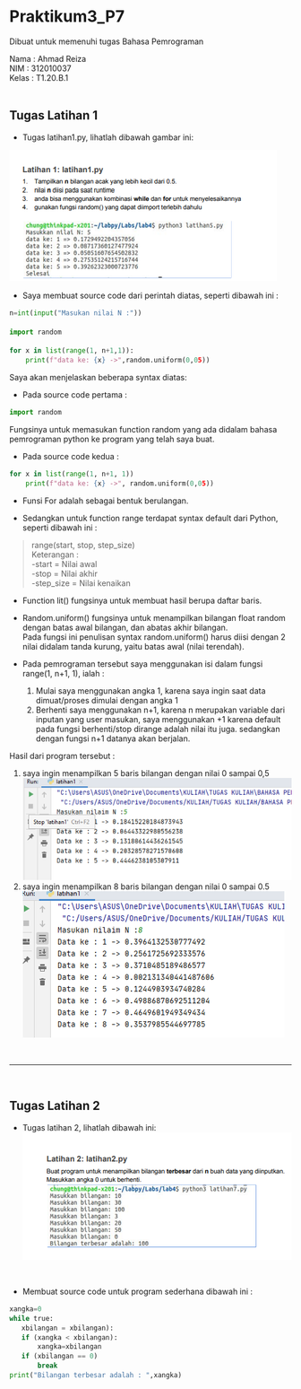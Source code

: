 # Praktikum3_P7
Dibuat untuk memenuhi tugas Bahasa Pemrograman
<br>

Nama    : Ahmad Reiza <br>
NIM     : 312010037<br>
Kelas   : T1.20.B.1<br>
<br>
## Tugas Latihan 1

* Tugas latihan1.py, lihatlah dibawah gambar ini:<br>

![Latihan 1](pict/latihan1.PNG) 
<br>

* Saya membuat source code dari perintah diatas, seperti dibawah ini :<br>

```python
n=int(input("Masukan nilai N :"))

import random

for x in list(range(1, n+1,1)):
    print(f"data ke: {x} ->",random.uniform(0,05))
```

Saya akan menjelaskan beberapa syntax diatas: <br>
* Pada source code pertama :<br>

```python
import random
```

Fungsinya untuk memasukan function random yang ada didalam bahasa pemrograman python ke program yang telah saya buat.

* Pada source code kedua :<br>

```python
for x in list(range(1, n+1, 1))
    print(f"data ke: {x} ->", random.uniform(0,05))
```
* Funsi For adalah sebagai bentuk berulangan.

* Sedangkan untuk function range terdapat syntax default dari Python, seperti dibawah ini :<br>
>range(start, stop, step_size)<br>
>Keterangan :<br>
>-start     = Nilai awal<br>
>-stop      = Nilai akhir<br>
>-step_size = Nilai kenaikan<br>

* Function lit() fungsinya untuk membuat hasil berupa daftar baris.<br>
* Random.uniform() fungsinya untuk menampilkan bilangan float random dengan batas awal bilangan, dan abatas akhir bilangan. <br>
Pada fungsi ini penulisan syntax random.uniform() harus diisi dengan 2 nilai didalam tanda kurung, yaitu batas awal (nilai terendah).<br>

* Pada pemrograman tersebut saya menggunakan isi dalam fungsi range(1, n+1, 1), ialah :<br>
    1. Mulai saya menggunakan angka 1, karena saya ingin saat data dimuat/proses dimulai dengan angka 1<br>
    2. Berhenti saya menggunakan n+1, karena n merupakan variable dari inputan yang user masukan, saya menggunakan +1 karena default pada fungsi berhenti/stop dirange adalah nilai itu juga. sedangkan dengan fungsi n+1 datanya akan berjalan.<br>

Hasil dari program tersebut :
1. saya ingin menampilkan 5 baris bilangan dengan nilai 0 sampai 0,5<br>
    ![gambar 5 baris](pict/5barisbilangan.PNG)
2. saya ingin menampilkan 8 baris bilangan dengan nilai 0 sampai 0.5<br>
    ![gambar 8 baris](pict/8barisbilangan.PNG)
<br>
<hr>
<br>

## Tugas Latihan 2
* Tugas latihan 2, lihatlah dibawah ini:<br>
    ![Latihan 2](pict/latihan2.PNG)
 <br>
 
 * Membuat source code untuk program sederhana dibawah ini : <br>
 
 ```python
xangka=0
while true:
    xbilangan = xbilangan):
    if (xangka < xbilangan):
        xangka=xbilangan
    if (xbilangan == 0)
        break
print("Bilangan terbesar adalah : ",xangka)
```
